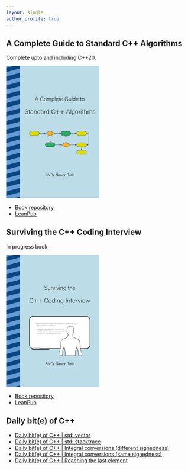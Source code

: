 ```yaml
---
layout: single
author_profile: true
---
```


## A Complete Guide to Standard C++ Algorithms

Complete upto and including C++20.

[<img src="assets/images/book_algorithms_cover.png" width="50%">](https://leanpub.com/cpp-algorithms-guide)

- [Book repository](https://github.com/HappyCerberus/book-cpp-algorithms)
- [LeanPub](https://leanpub.com/cpp-algorithms-guide)

## Surviving the C++ Coding Interview

In progress book.

[<img src="assets/images/book_coding_interview_cover.png" width="50%">](https://leanpub.com/cpp-coding-interview)

- [Book repository](https://leanpub.com/cpp-coding-interview)
- [LeanPub](https://leanpub.com/cpp-coding-interview)

## Daily bit(e) of C++

<ul>
<!-- SUBSTACK:START --><li><a href="https://simontoth.substack.com/p/daily-bite-of-c-stdvector">Daily bit&lpar;e&rpar; of C++ | std::vector</a></li><li><a href="https://simontoth.substack.com/p/daily-bite-of-c-stdstacktrace">Daily bit&lpar;e&rpar; of C++ | std::stacktrace</a></li><li><a href="https://simontoth.substack.com/p/daily-bite-of-c-integral-conversions-d27">Daily bit&lpar;e&rpar; of C++ | Integral conversions &lpar;different signedness&rpar;</a></li><li><a href="https://simontoth.substack.com/p/daily-bite-of-c-integral-conversions">Daily bit&lpar;e&rpar; of C++ | Integral conversions &lpar;same signedness&rpar;</a></li><li><a href="https://simontoth.substack.com/p/daily-bite-of-c-reaching-the-last">Daily bit&lpar;e&rpar; of C++ | Reaching the last element</a></li><!-- SUBSTACK:END -->
</ul>